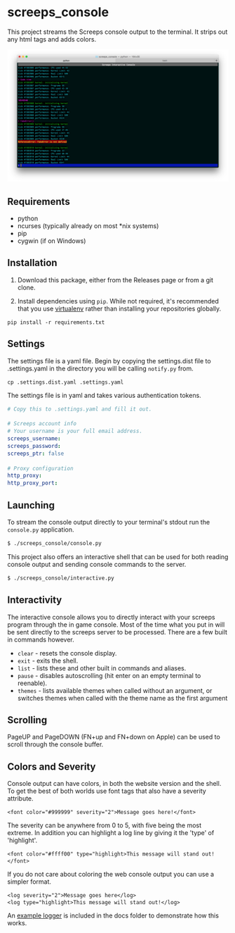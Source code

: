 # screeps_console

This project streams the Screeps console output to the terminal. It strips out
any html tags and adds colors.

![Screeps Interactive Console](docs/screenshot.png?raw=true "Screeps Interactive Console")


## Requirements

* python
* ncurses (typically already on most \*nix systems)
* pip
* cygwin (if on Windows)


## Installation

1. Download this package, either from the Releases page or from a git clone.

2. Install dependencies using `pip`. While not required, it's recommended that
   you use [virtualenv](http://www.bogotobogo.com/python/python_virtualenv_virtualenvwrapper.php)
   rather than installing your repositories globally.

```
pip install -r requirements.txt
```

## Settings

The settings file is a yaml file. Begin by copying the settings.dist file to
.settings.yaml in the directory you will be calling `notify.py` from.

```
cp .settings.dist.yaml .settings.yaml
```

The settings file is in yaml and takes various authentication tokens.

```yaml
# Copy this to .settings.yaml and fill it out.

# Screeps account info
# Your username is your full email address.
screeps_username:
screeps_password:
screeps_ptr: false

# Proxy configuration
http_proxy:
http_proxy_port:
```


## Launching

To stream the console output directly to your terminal's stdout run the
`console.py` application.

```bash
$ ./screeps_console/console.py
```


This project also offers an interactive shell that can be used for both reading
console output and sending console commands to the server.

```bash
$ ./screeps_console/interactive.py
```

## Interactivity

The interactive console allows you to directly interact with your screeps
program through the in game console. Most of the time what you put in will be
sent directly to the screeps server to be processed. There are a few built in
commands however.

* `clear` - resets the console display.
* `exit` - exits the shell.
* `list` - lists these and other built in commands and aliases.
* `pause` - disables autoscrolling (hit enter on an empty terminal to reenable).
* `themes` - lists available themes when called without an argument, or switches
  themes when called with the theme name as the first argument

## Scrolling

PageUP and PageDOWN (FN+up and FN+down on Apple) can be used to scroll through
the console buffer.


## Colors and Severity

Console output can have colors, in both the website version and the shell. To get
the best of both worlds use font tags that also have a severity attribute.

```
<font color="#999999" severity="2">Message goes here!</font>
```

The severity can be anywhere from 0 to 5, with five being the most extreme. In
addition you can highlight a log line by giving it the 'type' of 'highlight'.

```
<font color="#ffff00" type="highlight>This message will stand out!</font>
```

If you do not care about coloring the web console output you can use a simpler
format.

```
<log severity="2">Message goes here</log>
<log type="highlight>This message will stand out!</log>
```

An [example logger](docs/ExampleLogger.js) is included in the docs folder to
demonstrate how this works.
